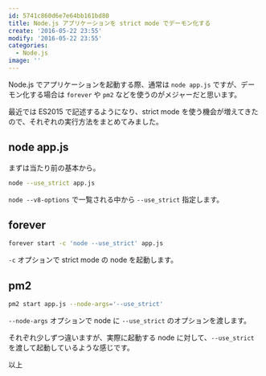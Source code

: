 ```yaml
---
id: 5741c860d6e7e64bb161bd80
title: Node.js アプリケーションを strict mode でデーモン化する
create: '2016-05-22 23:55'
modify: '2016-05-22 23:55'
categories:
  - Node.js
image: ''
---
```


Node.js でアプリケーションを起動する際、通常は `node app.js` ですが、デーモン化する場合は `forever` や `pm2` などを使うのがメジャーだと思います。

最近では ES2015 で記述するようになり、strict mode を使う機会が増えてきたので、それぞれの実行方法をまとめてみました。

<!-- more -->

## node app.js

まずは当たり前の基本から。

```bash
node --use_strict app.js
```

`node --v8-options` で一覧される中から `--use_strict` 指定します。

## forever

```bash
forever start -c 'node --use_strict' app.js
```

`-c` オプションで strict mode の node を起動します。

## pm2

```bash
pm2 start app.js --node-args='--use_strict'
```

`--node-args` オプションで node に `--use_strict` のオプションを渡します。

それぞれ少しずつ違いますが、実際に起動する node に対して、`--use_strict` を渡して起動しているような感じです。

以上

